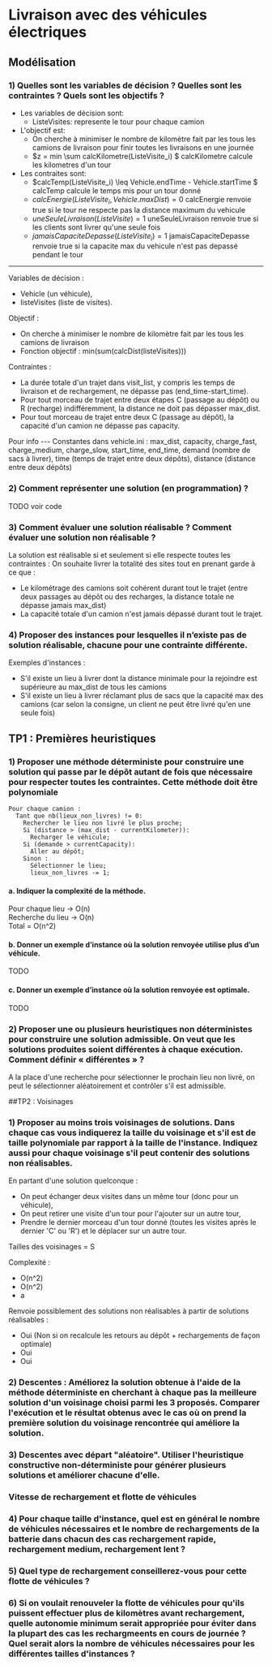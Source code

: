 # Livraison avec des véhicules électriques

## Modélisation

### 1) Quelles sont les variables de décision ? Quelles sont les contraintes ? Quels sont les objectifs ?

- Les variables de décision sont:
  - ListeVisites: represente le tour pour chaque camion
- L'objectif est:
  - On cherche à minimiser le nombre de kilomètre fait par les tous les camions de livraison pour finir toutes les livraisons en une journée
  - $z = min \sum calcKilometre(ListeVisite_i) $ calcKilometre calcule les kilometres d'un tour
- Les contraites sont:
  - $calcTemp(ListeVisite_i) \leq Vehicle.endTime - Vehicle.startTime $ calcTemp calcule le temps mis pour un tour donné
  - $calcEnergie(ListeVisite_i, Vehicle.maxDist) = 0$ calcEnergie renvoie true si le tour ne respecte pas la distance maximum du vehicule
  - $uneSeuleLivraison(ListeVisite) = 1$ uneSeuleLivraison renvoie true si les clients sont livrer qu'une seule fois
  - $jamaisCapaciteDepasse(ListeVisite_i) = 1$ jamaisCapaciteDepasse renvoie true si la capacite max du vehicule n'est pas depassé pendant le tour


---------------------

Variables de décision :
- Vehicle (un véhicule),
- listeVisites (liste de visites).

Objectif :
- On cherche à minimiser le nombre de kilomètre fait par les tous les camions de livraison
- Fonction objectif : min(sum(calcDist(listeVisites)))

Contraintes :
- La durée totale d'un trajet dans visit_list, y compris les temps de livraison et de rechargement, ne dépasse pas (end_time-start_time).
- Pour tout morceau de trajet entre deux étapes C (passage au dépôt) ou R (recharge) indifféremment, la distance ne doit pas dépasser max_dist.
- Pour tout morceau de trajet entre deux C (passage au dépôt), la capacité d'un camion ne dépasse pas capacity.

Pour info --- Constantes dans vehicle.ini :
max_dist, capacity, charge_fast, charge_medium, charge_slow, start_time, end_time,
demand (nombre de sacs à livrer),
time (temps de trajet entre deux dépôts),
distance (distance entre deux dépôts)



### 2) Comment représenter une solution (en programmation) ?

TODO voir code

### 3) Comment évaluer une solution réalisable ? Comment évaluer une solution non réalisable ?

La solution est réalisable si et seulement si elle respecte toutes les contraintes : On souhaite livrer la totalité des sites tout en prenant garde à ce que :
- Le kilométrage des camions soit cohérent durant tout le trajet (entre deux passages au dépôt ou des recharges, la distance totale ne dépasse jamais max_dist)
- La capacité totale d'un camion n'est jamais dépassé durant tout le trajet.


### 4) Proposer des instances pour lesquelles il n’existe pas de solution réalisable, chacune pour une contrainte différente.

Exemples d'instances :
- S'il existe un lieu à livrer dont la distance minimale pour la rejoindre est supérieure au max_dist de tous les camions
- S'il existe un lieu à livrer réclamant plus de sacs que la capacité max des camions (car selon la consigne, un client ne peut être livré qu'en une seule fois)


## TP1 : Premières heuristiques

### 1) Proposer une méthode déterministe pour construire une solution qui passe par le dépôt autant de fois que nécessaire pour respecter toutes les contraintes. Cette méthode doit être polynomiale

    Pour chaque camion :
      Tant que nb(lieux_non_livres) != 0:
        Rechercher le lieu non livré le plus proche;
        Si (distance > (max_dist - currentKilometer)):
          Recharger le véhicule;
        Si (demande > currentCapacity):
          Aller au dépôt; 
        Sinon :
          Sélectionner le lieu;
          lieux_non_livres -= 1;


#### a. Indiquer la complexité de la méthode.

Pour chaque lieu -> O(n)\
Recherche du lieu -> O(n)\
Total = O(n^2)


#### b. Donner un exemple d’instance où la solution renvoyée utilise plus d’un véhicule.

TODO


#### c. Donner un exemple d’instance où la solution renvoyée est optimale.

TODO

### 2) Proposer une ou plusieurs heuristiques non déterministes pour construire une solution admissible. On veut que les solutions produites soient différentes à chaque exécution. Comment définir « différentes » ?

A la place d'une recherche pour sélectionner le prochain lieu non livré, on peut le sélectionner aléatoirement et contrôler s'il est admissible.



##TP2 : Voisinages

### 1) Proposer au moins trois voisinages de solutions. Dans chaque cas vous indiquerez la taille du voisinage et s'il est de taille polynomiale par rapport à la taille de l'instance. Indiquez aussi pour chaque voisinage s'il peut contenir des solutions non réalisables.

En partant d'une solution quelconque :

- On peut échanger deux visites dans un même tour (donc pour un véhicule),
- On peut retirer une visite d'un tour pour l'ajouter sur un autre tour,
- Prendre le dernier morceau d'un tour donné (toutes les visites après le dernier 'C' ou 'R') et le déplacer sur un autre tour.

Tailles des voisinages = S

Complexité :

- O(n^2)
- O(n^2)
- a

Renvoie possiblement des solutions non réalisables à partir de solutions réalisables :

- Oui (Non si on recalcule les retours au dépôt + rechargements de façon optimale) 
- Oui
- Oui


### 2) Descentes : Améliorez la solution obtenue à l'aide de la méthode déterministe en cherchant à chaque pas la meilleure solution d'un voisinage choisi parmi les 3 proposés. Comparer l'exécution et le résultat obtenus avec le cas où on prend la première solution du voisinage rencontrée qui améliore la solution.

### 3) Descentes avec départ "aléatoire". Utiliser l'heuristique constructive non-déterministe pour générer plusieurs solutions et améliorer chacune d'elle.

### Vitesse de rechargement et flotte de véhicules

### 4) Pour chaque taille d'instance, quel est en général le nombre de véhicules nécessaires et le nombre de rechargements de la batterie dans chacun des cas rechargement rapide, rechargement medium, rechargement lent ?

### 5) Quel type de rechargement conseillerez-vous pour cette flotte de véhicules ?

### 6) Si on voulait renouveler la flotte de véhicules pour qu'ils puissent effectuer plus de kilomètres avant rechargement, quelle autonomie minimum serait appropriée pour éviter dans la plupart des cas les rechargmeents en cours de journée ? Quel serait alors la nombre de véhicules nécessaires pour les différentes tailles d'instances ?